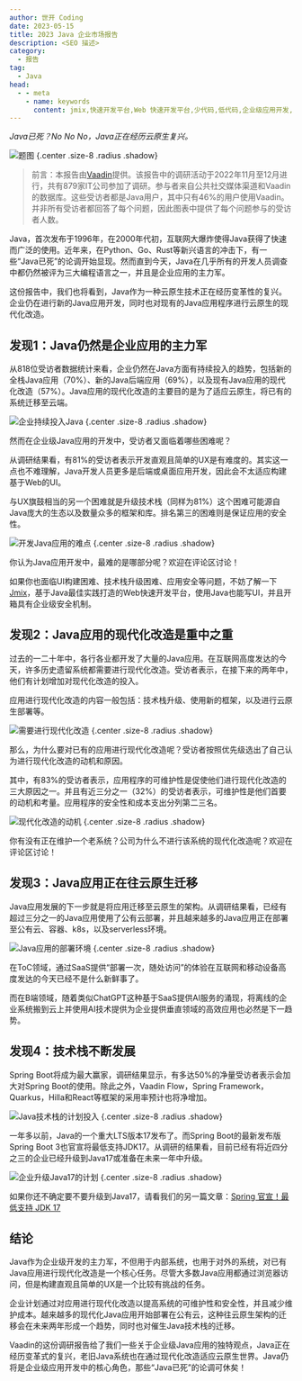 ```yaml
---
author: 世开 Coding
date: 2023-05-15
title: 2023 Java 企业市场报告
description: <SEO 描述>
category:
  - 报告
tag:
  - Java
head:
  - - meta
    - name: keywords
      content: jmix,快速开发平台,Web 快速开发平台,少代码,低代码,企业级应用开发,Spring 框架
---
```


_Java已死？No No No，Java正在经历云原生复兴。_

<!-- more -->

![题图](https://cdn.abmcode.com/zh-cn/tech/_media/vjr_23/java_report_cover.png)  {.center .size-8 .radius .shadow}

<!-- # 大标题 -->

>前言：本报告由[Vaadin](https://vaadin.com/java-report-2023)提供。该报告中的调研活动于2022年11月至12月进行，共有879家IT公司参加了调研。参与者来自公共社交媒体渠道和Vaadin的数据库。这些受访者都是Java用户，其中只有46%的用户使用Vaadin。并非所有受访者都回答了每个问题，因此图表中提供了每个问题参与的受访者人数。

Java，首次发布于1996年，在2000年代初，互联网大爆炸使得Java获得了快速而广泛的使用。近年来，在Python、Go、Rust等新兴语言的冲击下，有一些“Java已死”的论调开始显现。然而直到今天，Java在几乎所有的开发人员调查中都仍然被评为三大编程语言之一，并且是企业应用的主力军。

这份报告中，我们也将看到，Java作为一种云原生技术正在经历变革性的复兴。企业仍在进行新的Java应用开发，同时也对现有的Java应用程序进行云原生的现代化改造。

## 发现1：Java仍然是企业应用的主力军

从818位受访者数据统计来看，企业仍然在Java方面有持续投入的趋势，包括新的全栈Java应用（70%）、新的Java后端应用（69%），以及现有Java应用的现代化改造（57%）。Java应用的现代化改造的主要目的是为了适应云原生，将已有的系统迁移至云端。

![企业持续投入Java](https://cdn.abmcode.com/zh-cn/tech/_media/vjr_23/chart-01.png) {.center .size-8 .radius .shadow}

然而在企业级Java应用的开发中，受访者又面临着哪些困难呢？

从调研结果看，有81%的受访者表示开发直观且简单的UX是有难度的。其实这一点也不难理解，Java开发人员更多是后端或桌面应用开发，因此会不太适应构建基于Web的UI。

与UX旗鼓相当的另一个困难就是升级技术栈（同样为81%）这个困难可能源自Java庞大的生态以及数量众多的框架和库。排名第三的困难则是保证应用的安全性。

![开发Java应用的难点](https://cdn.abmcode.com/zh-cn/tech/_media/vjr_23/chart-011.png) {.center .size-8 .radius .shadow}

你认为Java应用开发中，最难的是哪部分呢？欢迎在评论区讨论！

如果你也面临UI构建困难、技术栈升级困难、应用安全等问题，不妨了解一下[Jmix](https://www.jmix.cn)，基于Java最佳实践打造的Web快速开发平台，使用Java也能写UI，并且开箱具有企业级安全机制。

## 发现2：Java应用的现代化改造是重中之重

过去的一二十年中，各行各业都开发了大量的Java应用。在互联网高度发达的今天，许多历史遗留系统都需要进行现代化改造。受访者表示，在接下来的两年中，他们有计划增加对现代化改造的投入。

应用进行现代化改造的内容一般包括：技术栈升级、使用新的框架，以及进行云原生部署等。

![需要进行现代化改造](https://cdn.abmcode.com/zh-cn/tech/_media/vjr_23/chart-02.png) {.center .size-8 .radius .shadow}

那么，为什么要对已有的应用进行现代化改造呢？受访者按照优先级选出了自己认为进行现代化改造的动机和原因。

其中，有83%的受访者表示，应用程序的可维护性是促使他们进行现代化改造的三大原因之一。并且有近三分之一（32%）的受访者表示，可维护性是他们首要的动机和考量。应用程序的安全性和成本支出分列第二三名。

![现代化改造的动机](https://cdn.abmcode.com/zh-cn/tech/_media/vjr_23/chart-03.png) {.center .size-8 .radius .shadow}

你有没有正在维护一个老系统？公司为什么不进行该系统的现代化改造呢？欢迎在评论区讨论！

## 发现3：Java应用正在往云原生迁移

Java应用发展的下一步就是将应用迁移至云原生的架构。从调研结果看，已经有超过三分之一的Java应用使用了公有云部署，并且越来越多的Java应用正在部署至公有云、容器、k8s，以及serverless环境。

![Java应用的部署环境](https://cdn.abmcode.com/zh-cn/tech/_media/vjr_23/chart-04.png) {.center .size-8 .radius .shadow}

在ToC领域，通过SaaS提供“部署一次，随处访问”的体验在互联网和移动设备高度发达的今天已经不是什么新鲜事了。

而在B端领域，随着类似ChatGPT这种基于SaaS提供AI服务的涌现，将离线的企业系统搬到云上并使用AI技术提供为企业提供垂直领域的高效应用也必然是下一趋势。

## 发现4：技术栈不断发展

Spring Boot将成为最大赢家，调研结果显示，有多达50%的净量受访者表示会加大对Spring Boot的使用。除此之外，Vaadin Flow，Spring Framework，Quarkus，Hilla和React等框架的采用率预计也将净增加。

![Java技术栈的计划投入](https://cdn.abmcode.com/zh-cn/tech/_media/vjr_23/chart-05.png) {.center .size-8 .radius .shadow}

一年多以前，Java的一个重大LTS版本17发布了。而Spring Boot的最新发布版Spring Boot 3也官宣将最低支持JDK17。从调研的结果看，目前已经有将近四分之三的企业已经升级到Java17或准备在未来一年中升级。

![企业升级Java17的计划](https://cdn.abmcode.com/zh-cn/tech/_media/vjr_23/chart-06.png) {.center .size-8 .radius .shadow}

如果你还不确定要不要升级到Java17，请看我们的另一篇文章：[Spring 官宣！最低支持 JDK 17](jdk17.md)

## 结论

Java作为企业级开发的主力军，不但用于内部系统，也用于对外的系统，对已有Java应用进行现代化改造是一个核心任务。尽管大多数Java应用都通过浏览器访问，但是构建直观且简单的UX是一个比较有挑战的任务。

企业计划通过对应用进行现代化改造以提高系统的可维护性和安全性，并且减少维护成本。越来越多的现代化Java应用开始部署在公有云，这种往云原生架构的迁移会在未来两年形成一个趋势，同时也对催生Java技术栈的迁移。

Vaadin的这份调研报告给了我们一些关于企业级Java应用的独特观点，Java正在经历变革式的复兴，老旧Java系统也在通过现代化改造适应云原生世界。Java仍将是企业级应用开发中的核心角色，那些“Java已死”的论调可休矣！

